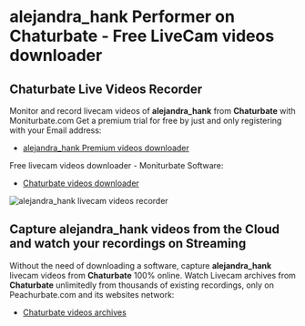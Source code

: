 # alejandra_hank Performer on Chaturbate - Free LiveCam videos downloader

## Chaturbate Live Videos Recorder

Monitor and record livecam videos of **alejandra_hank** from **Chaturbate** with Moniturbate.com
Get a premium trial for free by just and only registering with your Email address:
* [alejandra_hank Premium videos downloader](https://moniturbate.com/request-demo-licence-key.html)

Free livecam videos downloader - Moniturbate Software:
* [Chaturbate videos downloader](https://moniturbate.com/moniturbate-download-software.html)

![alejandra_hank livecam videos recorder](https://peachurnet.com/templates/moniturbate-software.png)


## Capture alejandra_hank videos from the Cloud and watch your recordings on Streaming

Without the need of downloading a software, capture **alejandra_hank** livecam videos from **Chaturbate** 100% online.
Watch Livecam archives from **Chaturbate** unlimitedly from thousands of existing recordings, only on Peachurbate.com and its websites network:
* [Chaturbate videos archives](https://peachurnet.com/)